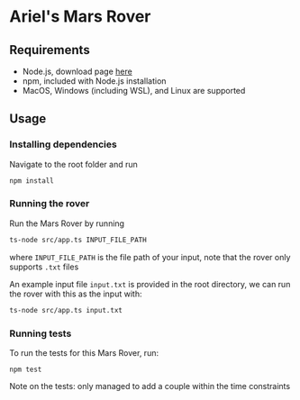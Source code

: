 # Ariel's Mars Rover

## Requirements
- Node.js, download page [here](https://nodejs.org/en/download/) 
- npm, included with Node.js installation
- MacOS, Windows (including WSL), and Linux are supported
## Usage
### Installing dependencies
Navigate to the root folder and run

```bash
npm install
```
### Running the rover
Run the Mars Rover by running
```bash
ts-node src/app.ts INPUT_FILE_PATH
```
where `INPUT_FILE_PATH` is the file path of your input, note that the rover only supports `.txt` files

An example input file `input.txt` is provided in the root directory, we can run the rover with this as the input with:
```bash
ts-node src/app.ts input.txt
```

### Running tests
To run the tests for this Mars Rover, run:
```
npm test
```

Note on the tests: only managed to add a couple within the time constraints
